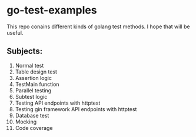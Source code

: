 # go-test-examples
This repo conains different kinds of golang test methods. I hope that will be useful.

## Subjects:
1. Normal test
2. Table design test
3. Assertion logic
4. TestMain function
5. Parallel testing
6. Subtest logic
7. Testing API endpoints with httptest
8. Testing gin framework API endpoints with httptest
9. Database test
10. Mocking
11. Code coverage